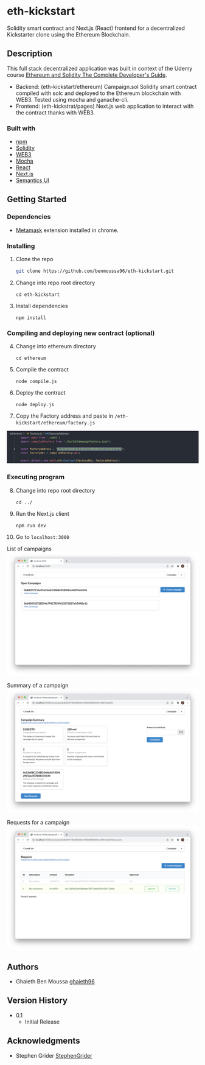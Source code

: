 # eth-kickstart
Solidity smart contract and Next.js (React) frontend for a decentralized Kickstarter clone using the Ethereum Blockchain.

## Description

This full stack decentralized application was built in context of the Udemy course [Ethereum and Solidity The Complete Developer's Guide](https://www.udemy.com/course/ethereum-and-solidity-the-complete-developers-guide/).
* Backend: (eth-kickstart/ethereum)
    Campaign.sol Solidity smart contract compiled with solc and deployed to the Ethereum blockchain with WEB3.
    Tested using mocha and ganache-cli.
* Frontend: (eth-kickstrat/pages)
    Next.js web application to interact with the contract thanks with WEB3.

### Built with

* [npm](https://www.npmjs.com)
* [Solidity](https://github.com/ethereum/solidity)
* [WEB3](https://web3js.readthedocs.io/en/v1.5.2/)
* [Mocha](https://mochajs.org)
* [React](https://reactjs.org)
* [Next.js](https://nextjs.org)
* [Semantics UI](https://semantic-ui.com)

## Getting Started

### Dependencies

* [Metamask](https://metamask.io) extension installed in chrome.

### Installing

1. Clone the repo

   ```sh
   git clone https://github.com/benmoussa96/eth-kickstart.git
   ```
2. Change into repo root directory

    ```
    cd eth-kickstart
    ```
3. Install dependencies

    ```
    npm install
    ```

### Compiling and deploying new contract (optional)

4. Change into ethereum directory

    ```
    cd ethereum
    ```
5. Compile the contract

    ```
    node compile.js
    ```
6. Deploy the contract

    ```
    node deploy.js
    ```
7. Copy the Factory address and paste in `/eth-kickstart/ethereum/factory.js`

![Factory address](https://github.com/benmoussa96/eth-kickstart/blob/master/images/factory.png?raw=true)

### Executing program

8. Change into repo root directory

    ```
    cd ../
    ```
9. Run the Next.js client

    ```
    npm run dev
    ```
10. Go to `localhost:3000`


List of campaigns
![List of campaigns](https://github.com/benmoussa96/eth-kickstart/blob/master/images/campaigns-list.png?raw=true)

Summary of a campaign
![Summary of a campaign](https://github.com/benmoussa96/eth-kickstart/blob/master/images/campaign-summary.png?raw=true)

Requests for a campaign
![Requests for a campaign](https://github.com/benmoussa96/eth-kickstart/blob/master/images/campaign-requests.png?raw=true)

## Authors

* Ghaieth Ben Moussa
    [ghaieth96](https://github.com/benmoussa96)

## Version History

* 0.1
    * Initial Release

## Acknowledgments

* Stephen Grider
    [StephenGrider](https://github.com/StephenGrider)